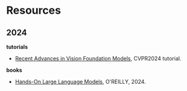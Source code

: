 # Resources





## 2024

**tutorials**

* [Recent Advances in Vision Foundation Models](https://vlp-tutorial.github.io/), CVPR2024 tutorial.

**books**

* [Hands-On Large Language Models](https://learning.oreilly.com/library/view/hands-on-large-language/9781098150952/), O'REILLY, 2024.

